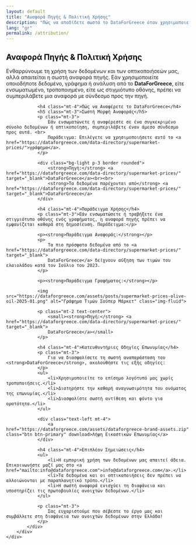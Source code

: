 ```yaml
---
layout: default
title: "Αναφορά Πηγής & Πολιτική Χρήσης"
description: "Πώς να αποδίδετε σωστά το DataForGreece όταν χρησιμοποιείτε τα δεδομένα και τις οπτικοποιήσεις μας"
lang: "gr"
permalink: /attribution/
---
```


<section class="bg-half-100 d-table w-100">
    <div class="container">
        <div class="row">
            <div class="col-md-8">
                <h2 style="color:black">Αναφορά Πηγής & Πολιτική Χρήσης</h2>
                <p class="mt-4">
                    Ενθαρρύνουμε τη χρήση των δεδομένων και των οπτικοποιήσεών μας, αλλά απαιτείται η σωστή αναφορά πηγής. 
                    Εάν χρησιμοποιείτε οποιοδήποτε δεδομένο, γράφημα ή ανάλυση από το <strong>DataForGreece</strong>, είτε ενσωματωμένο, τροποποιημένο, είτε ως στιγμιότυπο οθόνης, 
                    πρέπει να συμπεριλάβετε μια αναφορά με σύνδεσμο προς την πηγή.
                </p>

                <h4 class="mt-4">Πώς να Αναφέρετε το DataForGreece</h4>
                <h5 class="mt-3">Σωστή Μορφή Αναφοράς</h5>
                <p class="mt-3">
                    Εάν ενσωματώνετε ή αναφέρεστε σε ένα συγκεκριμένο σύνολο δεδομένων ή οπτικοποίηση, συμπεριλάβετε έναν άμεσο σύνδεσμο προς αυτά. <br>
                    Παράδειγμα: Επιλέγετε να χρησιμοποιήσετε αυτό το <a href="https://dataforgreece.com/data-directory/supermarket-prices/">γράφημα</a>.
                </p>

                <div class="bg-light p-3 border rounded">
                    <strong>Πηγή:</strong> <a href="https://dataforgreece.com/data-directory/supermarket-prices/" target="_blank">DataForGreece</a><br><br>
                    <strong>Τα δεδομένα παρέχονται από</strong> <a href="https://dataforgreece.com/data-directory/supermarket-prices/" target="_blank">DataForGreece</a>
                </div>

                <h4 class="mt-4">Παράδειγμα Χρήσης</h4>
                <p class="mt-3">Εάν ενσωματώσετε ή τραβήξετε ένα στιγμιότυπο οθόνης ενός γραφήματος, η αναφορά πηγής πρέπει να εμφανίζεται καθαρά στη δημοσίευση. Παράδειγμα:</p>

                <p><strong>Παράδειγμα Αναφοράς:</strong></p>
                <p>
                    Τα πιο πρόσφατα δεδομένα από το <a href="https://dataforgreece.com/data-directory/supermarket-prices/" target="_blank">
                    DataForGreece</a> δείχνουν αύξηση των τιμών του ελαιολάδου κατά τον Ιούλιο του 2023.
                </p>
                    
                <p><strong>Παράδειγμα Γραφήματος:</strong></p>

                <img src="https://dataforgreece.com/assets/posts/supermarket-prices-olive-oil-2025-01.png" alt="Γράφημα Τιμών Σούπερ Μάρκετ" class="img-fluid">

                <p class="mt-2 text-center">
                    <small><strong>Πηγή:</strong> <a href="https://dataforgreece.com/data-directory/supermarket-prices/" target="_blank">
                    DataForGreece</a></small>
                </p>

                <h4 class="mt-4">Κατευθυντήριες Οδηγίες Επωνυμίας</h4>
                <p class="mt-3">
                    Για να διασφαλίσετε τη σωστή αναπαράσταση του <strong>DataForGreece</strong>, ακολουθήστε τις εξής οδηγίες:
                </p>
                <ul>
                    <li>Χρησιμοποιείτε το επίσημο λογότυπό μας χωρίς τροποποιήσεις.</li>
                    <li>Διατηρήστε την καθαρή αναγνωσιμότητα του ονόματος της επωνυμίας.</li>
                    <li>Διασφαλίστε σωστή αντίθεση και φόντο για ορατότητα.</li>
                </ul>

                <div class="text-left mt-4">
                    <a href="https://dataforgreece.com/assets/dataforgreece-brand-assets.zip" class="btn btn-primary" download>Λήψη Εικαστικών Επωνυμίας</a>
                </div>

                <h4 class="mt-4">Επιπλέον Σημειώσεις</h4>
                <ul>
                    <li>Η εμπορική χρήση των δεδομένων μας απαιτεί άδεια. Επικοινωνήστε μαζί μας στο <a href="mailto:info@dataforgreece.com">info@dataforgreece.com</a>.</li>
                    <li>Τα δεδομένα και οι οπτικοποιήσεις δεν πρέπει να αλλοιώνονται με παραπλανητικό τρόπο.</li>
                    <li>Η σωστή αναφορά ενισχύει τη διαφάνεια και υποστηρίζει τις πρωτοβουλίες ανοιχτών δεδομένων.</li>
                </ul>

                <p class="mt-3">
                    Σας ευχαριστούμε που σέβεστε το έργο μας και συμβάλλετε στη διαφάνεια των ανοιχτών δεδομένων στην Ελλάδα!
                </p>
            </div>
        </div>
    </div>
</section>
